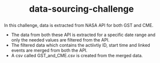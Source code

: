 # **<p align="center"> data-sourcing-challenge </p>**

In this challenge, data is extracted from NASA API for both GST and CME. 

- The data from both these API is extracted for a specific date range and only the needed values are filtered from the API. 
- The filtered data which contains the actiivtiy ID, start time and linked events are merged from both the API.
- A csv called GST_and_CME.csv is created from the merged data. 
